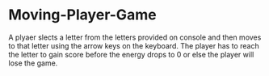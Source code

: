 # Moving-Player-Game
A plyaer slects a letter from the letters provided on console and then moves to that letter using the arrow keys on the keyboard. The player has to reach the letter to gain score before the energy drops to 0 or else the player will lose the game. 
